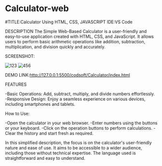 # Calculator-web

#TITLE:Calculator 
Using HTML, CSS, JAVASCRIPT
IDE:VS Code

DESCRIPTION
The Simple Web-Based Calculator is a user-friendly and easy-to-use application created with HTML, CSS, and JavaScript. It allows users to perform basic arithmetic operations like addition, subtraction, multiplication, and division quickly and accurately.

SCREENSHOT:

![123](https://github.com/YogitaAmbure13/Calculator-web/assets/140909421/fa5ce378-586a-4d7a-b7da-b7cb053528ed)
![456](https://github.com/YogitaAmbure13/Calculator-web/assets/140909421/85215398-6ad8-43ed-a92c-8709c7daba09)

DEMO LINK:http://127.0.0.1:5500/codsoft/Calculator/index.html

FEATURES

-Basic Operations: Add, subtract, multiply, and divide numbers effortlessly.
-Responsive Design: Enjoy a seamless experience on various devices, including smartphones and tablets.

How to Use:

-Open the calculator in your web browser.
-Enter numbers using the buttons or your keyboard.
-Click on the operation buttons to perform calculations.
-Clear the history and start fresh as required.


In this simplified description, the focus is on the calculator's user-friendly nature and ease of use. It aims to be accessible to a wider audience, including those without technical expertise. The language used is straightforward and easy to understand.





